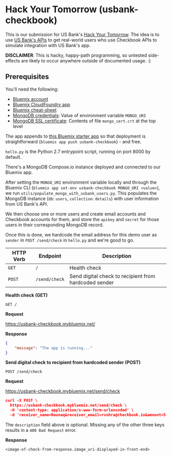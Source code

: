# Hack Your Tomorrow (usbank-checkbook)

This is our submission for US Bank's [Hack Your Tomorrow](http://hackyourtomorrow.com). 
The idea is to use [US Bank's APIs](https://usbinnovation.apiportal.akana.com/#/home/landing?index.htm)
to get real-world users who use Checkbook APIs to simulate integration with
US Bank's app.

**DISCLAIMER**: This is hacky, happy-path programming, so untested side-effects 
are likely to occur anywhere outside of documented usage. :)

## Prerequisites

You'll need the following:
* [Bluemix account]()
* [Bluemix CloudFoundry app](https://console.bluemix.net/apps/0fd78d1b-7654-4790-a4ac-0f1335b69d3c?paneId=overview&ace_config=%7B%22region%22%3A%22us-south%22%2C%22orgGuid%22%3A%223c7aad52-e795-4f7b-b304-b06b8f6a81b9%22%2C%22spaceGuid%22%3A%22a4bf6624-e298-4880-9c12-5cf9131dadec%22%2C%22redirect%22%3A%22https%3A%2F%2Fconsole.bluemix.net%2Fdashboard%2Fcf-apps%3Fenv_id%3Dibm%253Ayp%253Aus-south%22%2C%22bluemixUIVersion%22%3A%22Atlas%22%7D&env_id=ibm:yp:us-south)
* [Bluemix cheat-sheet](https://github.com/LennartFr/BlueMix-cheat-sheet/blob/master/README.md)
* [MongoDB credentials](): Value of environment variable `MONGO_URI`
* [MongoDB SSL certificate](): Contents of file `mongo_cert.crt` at the top level

The app appends to [this Bluemix starter app](https://github.com/IBM-Bluemix/get-started-python) 
so that deployment is straightforward (`bluemix app push usbank-checkbook`) - and free.

`hello.py` is the Python 2.7 entrypoint script, running on port 8000 by default.

There's a MongoDB Compose.io instance deployed and connected to our Bluemix app.

After setting the `MONGO_URI` environment variable locally and through the Bluemix CLI 
(`bluemix app set-env usbank-checkbook MONGO_URI <value>`),
we run `utils/populate_mongo_with_usbank_users.py`. This populates the MongoDB
instance (`db`: `users`, `collection`: `details`) with user information from
US Bank's API. 

We then choose one or more users and create email accounts
and Checkbook accounts for them, and store the `apikey` and `secret` for
those users in their corresponding MongoDB record.

Once this is done, we hardcode the email address for this demo user as `sender`
in `POST /send/check` in `hello.py` and we're good to go. 

| **HTTP Verb** | **Endpoint**  | **Description**                                        |
|---------------|---------------|--------------------------------------------------------|
| `GET`         | `/`           | Health check                                           |
| `POST`        | `/send/check` | Send digital check to recipient from hardcoded sender  |

**Health check (GET)**

    GET /

**Request**

https://usbank-checkbook.mybluemix.net/

**Response**

```json
{
    "message": "The app is running..."
}
```

**Send digital check to recipient from hardcoded sender (POST)**

    POST /send/check

**Request**

https://usbank-checkbook.mybluemix.net/send/check

```json
curl -X POST \
  https://usbank-checkbook.mybluemix.net/send/check \
  -H 'content-type: application/x-www-form-urlencoded' \
  -d 'receiver_name=Raunaq&receiver_email=rvohra@checkbook.io&amount=5.00&description=Lulz'
```

The `description` field above is optional. Missing any of the other three 
keys results in a `400 Bad Request` error.

**Response**

```
<image-of-check-from-response.image_uri-displayed-in-front-end>
```
